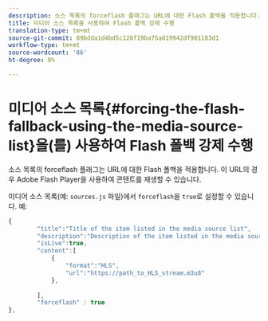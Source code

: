 ```yaml
---
description: 소스 목록의 forceflash 플래그는 URL에 대한 Flash 폴백을 적용합니다. 이 URL의 경우 Adobe Flash Player을 사용하여 콘텐트를 재생할 수 있습니다.
title: 미디어 소스 목록을 사용하여 Flash 폴백 강제 수행
translation-type: tm+mt
source-git-commit: 89bdda1d4bd5c126f19ba75a819942df901183d1
workflow-type: tm+mt
source-wordcount: '86'
ht-degree: 0%

---
```



# 미디어 소스 목록{#forcing-the-flash-fallback-using-the-media-source-list}을(를) 사용하여 Flash 폴백 강제 수행

소스 목록의 forceflash 플래그는 URL에 대한 Flash 폴백을 적용합니다. 이 URL의 경우 Adobe Flash Player을 사용하여 콘텐트를 재생할 수 있습니다.

미디어 소스 목록(예: `sources.js` 파일)에서 `forceflash`을 `true`로 설정할 수 있습니다. 예:

```js
{ 
        "title":"Title of the item listed in the media source list",
        "description":"Description of the item listed in the media source list",
        "isLive":true,
        "content":[ 
            { 
                "format":"HLS",
                "url":"https://path_to_HLS_stream.m3u8"
            },
 
        ],
        "forceflash" : true
},
```

